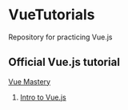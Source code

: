 # VueTutorials
Repository for practicing Vue.js


## Official Vue.js tutorial

[Vue Mastery](https://www.vuemastery.com/)

1. [Intro to Vue.js](https://www.vuemastery.com/courses/intro-to-vue-js/)
